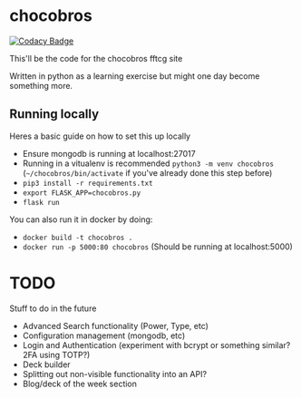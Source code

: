 # chocobros
[![Codacy Badge](https://api.codacy.com/project/badge/Grade/183634e5dafe47deab5b131a258379c0)](https://www.codacy.com/app/insacuri/chocobros?utm_source=github.com&amp;utm_medium=referral&amp;utm_content=insacuri/chocobros&amp;utm_campaign=Badge_Grade)

This'll be the code for the chocobros fftcg site

Written in python as a learning exercise but might one day become something more.

## Running locally

Heres a basic guide on how to set this up locally
 - Ensure mongodb is running at localhost:27017
 - Running in a vitualenv is recommended `python3 -m venv chocobros` (`~/chocobros/bin/activate` if you've already done this step before)
 - `pip3 install -r requirements.txt`
 - `export FLASK_APP=chocobros.py`
 - `flask run`

You can also run it in docker by doing:
 - `docker build -t chocobros .`
 - `docker run -p 5000:80 chocobros` (Should be running at localhost:5000)

 # TODO

 Stuff to do in the future
  - Advanced Search functionality (Power, Type, etc)
  - Configuration management (mongodb, etc)
  - Login and Authentication (experiment with bcrypt or something similar? 2FA using TOTP?)
  - Deck builder
  - Splitting out non-visible functionality into an API?
  - Blog/deck of the week section
